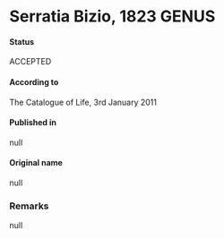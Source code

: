 Serratia Bizio, 1823 GENUS
=======

#### Status
ACCEPTED

#### According to
The Catalogue of Life, 3rd January 2011

#### Published in
null

#### Original name
null

### Remarks
null